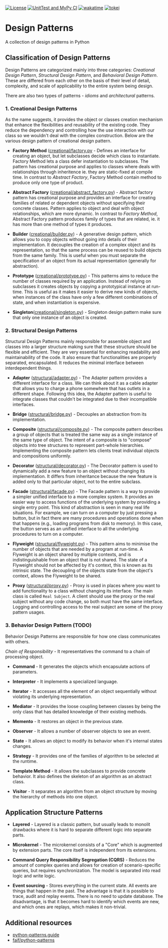 [![License](https://img.shields.io/badge/License-BSD_3--Clause-yellow.svg)](https://opensource.org/licenses/BSD-3-Clause)
[![UnitTest and MyPy CI](https://github.com/mbrav/design_patterns_python/actions/workflows/unittest.yml/badge.svg?branch=main)](https://github.com/mbrav/design_patterns_python/actions/workflows/unittest.yml)
[![wakatime](https://wakatime.com/badge/user/54ad05ce-f39b-4fa3-9f2a-6fe4b1c53ba4/project/2133ea0a-1269-478f-99d6-e6645f69c2ff.svg)](https://wakatime.com/badge/user/54ad05ce-f39b-4fa3-9f2a-6fe4b1c53ba4/project/2133ea0a-1269-478f-99d6-e6645f69c2ff)
[![tokei](https://tokei.rs/b1/github/mbrav/design_patterns_python?category=lines)](https://tokei.rs/b1/github/mbrav/design_patterns_python)


# Design Patterns

A collection of design patterns in Python

## Classification of Design Patterns

Design Patterns are categorized mainly into three categories: *Creational Design Pattern*, *Structural Design Pattern*, and *Behavioral Design Pattern*. These are differed from each other on the basis of their level of detail, complexity, and scale of applicability to the entire system being design.

There are also two types of patterns - *idioms* and *architectural* patterns.

### 1. Creational Design Patterns

As the name suggests, it provides the object or classes creation mechanism that enhance the flexibilities and reusability of the existing code. They reduce the dependency and controlling how the use interaction with our class so we wouldn't deal with the complex construction. Below are the various design pattern of creational design pattern.

- **Factory Method** ([creational/factory.py](design_patterns/creational/factory.py) - Defines an interface for creating an object, but let subclasses decide which class to instantiate. Factory Method lets a class defer instantiation to subclasses. The pattern has creational purpose and applies to classes where deals with relationships through inheritence ie. they are static-fixed at compile time. In contrast to *Abstract Factory*, Factory Method contain method to produce only one type of product.

- **Abstract Factory** ([creational/abstract_factory.py](design_patterns/creational/abstract_factory.py)) - Abstract factory pattern has creational purpose and provides an interface for creating families of related or dependent objects without specifying their concrete classes. Pattern applies to object and deal with object relationships, which are more dynamic. In contrast to *Factory Method*, Abstract Factory pattern produces family of types that are related, ie. it has more than one method of types it produces.

- **Builder** ([creational/builder.py](design_patterns/creational/builder.py)) - A generative design pattern, which allows you to copy objects without going into details of their implementation. It decouples the creation of a complex object and its representation, so that the same process can be reused to build objects from the same family. This is useful when you must separate the specification of an object from its actual representation (generally for abstraction).
  
- **Prototype** ([creational/prototype.py](design_patterns/creational/prototype.py)) - This patterns aims to reduce the number of classes required by an application. Instead of relying on subclasses it creates objects by copying a prototypical instance at run-time. This is useful as it makes it easier to derive new kinds of objects, when instances of the class have only a few different combinations of state, and when instantiation is expensive.

- **Singleton**([creational/singleton.py](design_patterns/creational/singleton.py)) - Singleton design pattern make sure that only one instance of an object is created.

### 2. Structural Design Patterns

Structural Design Patterns mainly responsible for assemble object and classes into a larger structure making sure that these structure should be flexible and efficient. They are very essential for enhancing readability and maintainability of the code. It also ensure that functionalities are properly separated, encapsulated. It reduces the minimal interface between interdependent things.

- **Adapter** ([structural/adapter.py](design_patterns/structural/adapter.py)) - The Adapter pattern provides a different interface for a class. We can think about it as a cable adapter that allows you to charge a phone somewhere that has outlets in a different shape. Following this idea, the Adapter pattern is useful to integrate classes that couldn't be integrated due to their incompatible interfaces.

- **Bridge** ([structural/bridge.py](design_patterns/structural/bridge.py)) - Decouples an abstraction from its implementation.

- **Composite** ([structural/composite.py](design_patterns/structural/composite.py)) - The composite pattern describes a group of objects that is treated the same way as a single instance of the same type of object. The intent of a composite is to "compose" objects into tree structures to represent part-whole hierarchies. Implementing the composite pattern lets clients treat individual objects and compositions uniformly.

- **Decorator** ([structural/decorator.py](design_patterns/structural/decorator.py)) - The Decorator pattern is used to dynamically add a new feature to an object without changing its implementation. It differs from inheritance because the new feature is added only to that particular object, not to the entire subclass.

- **Facade** ([structural/facade.py](design_patterns/structural/facade.py)) - The Facade pattern is a way to provide a simpler unified interface to a more complex system. It provides an easier way to access functions of the underlying system by providing a single entry point. This kind of abstraction is seen in many real life situations. For example, we can turn on a computer by just pressing a button, but in fact there are many procedures and operations done when that happens (e.g., loading programs from disk to memory). In this case, the button serves as an unified interface to all the underlying procedures to turn on a computer.

- **Flyweight** ([structural/flyweight.py](design_patterns/structural/flyweight.py)) - This pattern aims to minimise the number of objects that are needed by a program at run-time. A Flyweight is an object shared by multiple contexts, and is indistinguishable from an object that is not shared. The state of a Flyweight should not be affected by it's context, this is known as its intrinsic state. The decoupling of the objects state from the object's context, allows the Flyweight to be shared.

- **Proxy** ([structural/proxy.py](design_patterns/structural/proxy.py)) - Proxy is used in places where you want to add functionality to a class without changing its interface. The main class is called `Real Subject`. A client should use the proxy or the real subject without any code change, so both must have the same interface. Logging and controlling access to the real subject are some of the proxy pattern usages.

### 3. Behavior Design Pattern (TODO)

Behavior Design Patterns are responsible for how one class communicates with others.

*Chain of Responsibility* - It representatives the command to a chain of processing object.

- **Command** - It generates the objects which encapsulate actions of parameters.

- **Interpreter** - It implements a specialized language.

- **Iterator** - It accesses all the element of an object sequentially without violating its underlying representation.

- **Mediator** - It provides the loose coupling between classes by being the only class that has detailed knowledge of their existing methods.

- **Memento** - It restores an object in the previous state.

- **Observer** - It allows a number of observer objects to see an event.

- **State** - It allows an object to modify its behavior when it's internal states changes.

- **Strategy** - It provides one of the families of algorithm to be selected at the runtime.

- **Template Method** - It allows the subclasses to provide concrete behavior. It also defines the skeleton of an algorithm as an abstract class.

- **Visitor** - It separates an algorithm from an object structure by moving the hierarchy of methods into one object.

## Application Structure Patterns

- **Layered** -  Layered is a classic pattern, but usually leads to monolit drawbacks where it is hard to separate different logic into separate parts.

- **Microkernel** - The microkernel consists of a "Core" which is augmented by extension parts. The core itself is independent from its extensions.

- **Command Query Responsibility Segregation (CQRS)** - Reduces the amount of complex queries and allows for creation of scenario-specific queries, but requires synchronization. The model is separated into read logic and write logic.

- **Event sourcing** - Stores everything in the current state. All events are things that happen in the past.  The advantage is that it is possible to trace, audit and replay events. There is no need to update database. The disadvantage, is that it becomes hard to identify which events are new, and which ones are replays, which makes it non-trivial.

## Additional resources

- [python-patterns.guide](https://python-patterns.guide/)
- [faif/python-patterns](https://github.com/faif/python-patterns)
